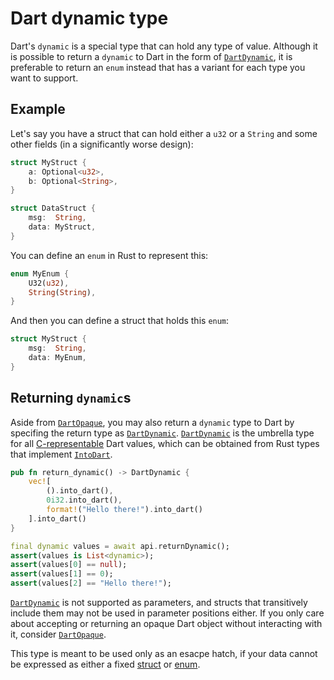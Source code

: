 # Dart dynamic type

Dart's `dynamic` is a special type that can hold any type of value. Although it is possible
to return a `dynamic` to Dart in the form of [`DartDynamic`], it is preferable to
return an `enum` instead that has a variant for each type you want to support.

## Example

Let's say you have a struct that can hold either a `u32` or a `String` and some
other fields (in a significantly worse design):

```rust
struct MyStruct {
    a: Optional<u32>,
    b: Optional<String>,
}

struct DataStruct {
    msg:  String,
    data: MyStruct,
}
```

You can define an `enum` in Rust to represent this:

```rust
enum MyEnum {
    U32(u32),
    String(String),
}
```

And then you can define a struct that holds this `enum`:

```rust
struct MyStruct {
    msg:  String,
    data: MyEnum,
}
```

## Returning `dynamic`s

Aside from [`DartOpaque`], you may also return a `dynamic` type to Dart by specifing the return type as [`DartDynamic`].
[`DartDynamic`] is the umbrella type for all [C-representable](https://docs.rs/flutter_rust_bridge/latest/flutter_rust_bridge/ffi/io/ffi/enum.DartCObjectType.html)
Dart values, which can be obtained from Rust types that implement
[`IntoDart`](https://docs.rs/flutter_rust_bridge/latest/flutter_rust_bridge/ffi/trait.IntoDart.html).

```rust
pub fn return_dynamic() -> DartDynamic {
    vec![
        ().into_dart(),
        0i32.into_dart(),
        format!("Hello there!").into_dart()
    ].into_dart()
}
```

```dart
final dynamic values = await api.returnDynamic();
assert(values is List<dynamic>);
assert(values[0] == null);
assert(values[1] == 0);
assert(values[2] == "Hello there!");
```

[`DartDynamic`] is not supported as parameters, and structs that transitively include them may not be used in parameter positions either.
If you only care about accepting or returning an opaque Dart object without interacting with it, consider [`DartOpaque`].

This type is meant to be used only as an esacpe hatch, if your data cannot be expressed as either a fixed [struct](../translatable/detailed/struct) or [enum](../translatable/detailed/enum).

[`DartOpaque`]: ./dart-opaque
[`DartDynamic`]: https://docs.rs/flutter_rust_bridge/latest/flutter_rust_bridge/ffi/type.DartDynamic.html
